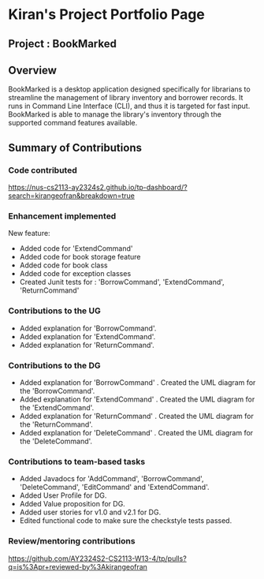 # Kiran's Project Portfolio Page
## Project : BookMarked

## Overview
BookMarked is a desktop application designed specifically for librarians to streamline
the management of library inventory and borrower records. It runs in Command Line Interface (CLI),
and thus it is targeted for fast input. BookMarked is able to manage the library's inventory
through the supported command features available.

## Summary of Contributions
### Code contributed

https://nus-cs2113-ay2324s2.github.io/tp-dashboard/?search=kirangeofran&breakdown=true

### Enhancement implemented
New feature:
- Added code for 'ExtendCommand'
- Added code for book storage feature
- Added code for book class
- Added code for exception classes
- Created Junit tests for : 'BorrowCommand', 'ExtendCommand', 'ReturnCommand'


### Contributions to the UG
- Added explanation for 'BorrowCommand'.
- Added explanation for 'ExtendCommand'.
- Added explanation for 'ReturnCommand'.

### Contributions to the DG
- Added explanation for 'BorrowCommand' . Created the UML diagram for the 'BorrowCommand'.
- Added explanation for 'ExtendCommand' . Created the UML diagram for the 'ExtendCommand'.
- Added explanation for 'ReturnCommand' . Created the UML diagram for the 'ReturnCommand'.
- Added explanation for 'DeleteCommand' . Created the UML diagram for the 'DeleteCommand'.

### Contributions to team-based tasks
- Added Javadocs for 'AddCommand', 'BorrowCommand', 'DeleteCommand', 'EditCommand' and 'ExtendCommand'. 
- Added User Profile for DG.
- Added Value proposition for DG.
- Added user stories for v1.0 and v2.1 for DG. 
- Edited functional code to make sure the checkstyle tests passed. 


### Review/mentoring contributions
https://github.com/AY2324S2-CS2113-W13-4/tp/pulls?q=is%3Apr+reviewed-by%3Akirangeofran